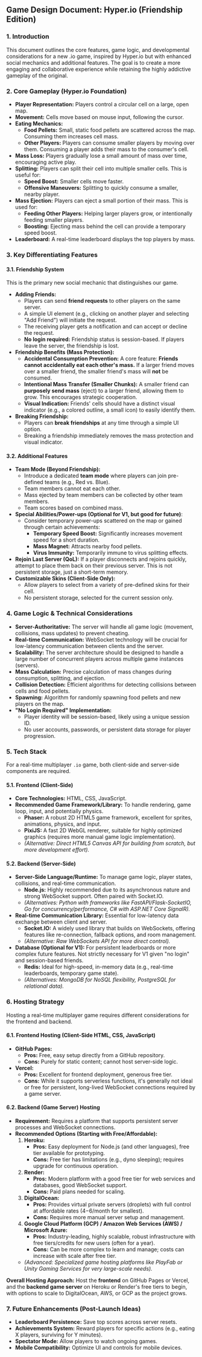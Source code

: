 ## Game Design Document: Hyper.io (Friendship Edition)

### 1. Introduction

This document outlines the core features, game logic, and developmental considerations for a new .io game, inspired by Hyper.io but with enhanced social mechanics and additional features. The goal is to create a more engaging and collaborative experience while retaining the highly addictive gameplay of the original.

### 2. Core Gameplay (Hyper.io Foundation)

* **Player Representation:** Players control a circular cell on a large, open map.
* **Movement:** Cells move based on mouse input, following the cursor.
* **Eating Mechanics:**
    * **Food Pellets:** Small, static food pellets are scattered across the map. Consuming them increases cell mass.
    * **Other Players:** Players can consume smaller players by moving over them. Consuming a player adds their mass to the consumer's cell.
* **Mass Loss:** Players gradually lose a small amount of mass over time, encouraging active play.
* **Splitting:** Players can split their cell into multiple smaller cells. This is useful for:
    * **Speed Boost:** Smaller cells move faster.
    * **Offensive Maneuvers:** Splitting to quickly consume a smaller, nearby player.
* **Mass Ejection:** Players can eject a small portion of their mass. This is used for:
    * **Feeding Other Players:** Helping larger players grow, or intentionally feeding smaller players.
    * **Boosting:** Ejecting mass behind the cell can provide a temporary speed boost.
* **Leaderboard:** A real-time leaderboard displays the top players by mass.

### 3. Key Differentiating Features

#### 3.1. Friendship System

This is the primary new social mechanic that distinguishes our game.

* **Adding Friends:**
    * Players can send **friend requests** to other players on the same server.
    * A simple UI element (e.g., clicking on another player and selecting "Add Friend") will initiate the request.
    * The receiving player gets a notification and can accept or decline the request.
    * **No login required:** Friendship status is session-based. If players leave the server, the friendship is lost.
* **Friendship Benefits (Mass Protection):**
    * **Accidental Consumption Prevention:** A core feature: **Friends cannot accidentally eat each other's mass.** If a larger friend moves over a smaller friend, the smaller friend's mass will **not** be consumed.
    * **Intentional Mass Transfer (Smaller Chunks):** A smaller friend can **purposely send mass** (eject) to a larger friend, allowing them to grow. This encourages strategic cooperation.
    * **Visual Indication:** Friends' cells should have a distinct visual indicator (e.g., a colored outline, a small icon) to easily identify them.
* **Breaking Friendship:**
    * Players can **break friendships** at any time through a simple UI option.
    * Breaking a friendship immediately removes the mass protection and visual indicator.

#### 3.2. Additional Features

* **Team Mode (Beyond Friendship):**
    * Introduce a dedicated **team mode** where players can join pre-defined teams (e.g., Red vs. Blue).
    * Team members cannot eat each other.
    * Mass ejected by team members can be collected by other team members.
    * Team scores based on combined mass.
* **Special Abilities/Power-ups (Optional for V1, but good for future)**:
    * Consider temporary power-ups scattered on the map or gained through certain achievements:
        * **Temporary Speed Boost:** Significantly increases movement speed for a short duration.
        * **Mass Magnet:** Attracts nearby food pellets.
        * **Virus Immunity:** Temporarily immune to virus splitting effects.
* **Rejoin Last Server (QoL):** If a player disconnects and rejoins quickly, attempt to place them back on their previous server. This is not persistent storage, just a short-term memory.
* **Customizable Skins (Client-Side Only):**
    * Allow players to select from a variety of pre-defined skins for their cell.
    * No persistent storage, selected for the current session only.

### 4. Game Logic & Technical Considerations

* **Server-Authoritative:** The server will handle all game logic (movement, collisions, mass updates) to prevent cheating.
* **Real-time Communication:** WebSocket technology will be crucial for low-latency communication between clients and the server.
* **Scalability:** The server architecture should be designed to handle a large number of concurrent players across multiple game instances (servers).
* **Mass Calculation:** Precise calculation of mass changes during consumption, splitting, and ejection.
* **Collision Detection:** Efficient algorithms for detecting collisions between cells and food pellets.
* **Spawning:** Algorithm for randomly spawning food pellets and new players on the map.
* **"No Login Required" Implementation:**
    * Player identity will be session-based, likely using a unique session ID.
    * No user accounts, passwords, or persistent data storage for player progression.

### 5. Tech Stack

For a real-time multiplayer `.io` game, both client-side and server-side components are required.

#### 5.1. Frontend (Client-Side)

* **Core Technologies:** HTML, CSS, JavaScript.
* **Recommended Game Framework/Library:** To handle rendering, game loop, input, and potentially physics.
    * **Phaser:** A robust 2D HTML5 game framework, excellent for sprites, animations, physics, and input.
    * **PixiJS:** A fast 2D WebGL renderer, suitable for highly optimized graphics (requires more manual game logic implementation).
    * *(Alternative: Direct HTML5 Canvas API for building from scratch, but more development effort).*

#### 5.2. Backend (Server-Side)

* **Server-Side Language/Runtime:** To manage game logic, player states, collisions, and real-time communication.
    * **Node.js:** Highly recommended due to its asynchronous nature and strong WebSocket support. Often paired with Socket.IO.
    * *(Alternatives: Python with frameworks like FastAPI/Flask-SocketIO, Go for concurrency/performance, C# with ASP.NET Core SignalR).*
* **Real-time Communication Library:** Essential for low-latency data exchange between client and server.
    * **Socket.IO:** A widely used library that builds on WebSockets, offering features like re-connection, fallback options, and room management.
    * *(Alternative: Raw WebSockets API for more direct control).*
* **Database (Optional for V1):** For persistent leaderboards or more complex future features. Not strictly necessary for V1 given "no login" and session-based friends.
    * **Redis:** Ideal for high-speed, in-memory data (e.g., real-time leaderboards, temporary game state).
    * *(Alternatives: MongoDB for NoSQL flexibility, PostgreSQL for relational data).*

### 6. Hosting Strategy

Hosting a real-time multiplayer game requires different considerations for the frontend and backend.

#### 6.1. Frontend Hosting (Client-Side HTML, CSS, JavaScript)

* **GitHub Pages:**
    * **Pros:** Free, easy setup directly from a GitHub repository.
    * **Cons:** Purely for static content; cannot host server-side logic.
* **Vercel:**
    * **Pros:** Excellent for frontend deployment, generous free tier.
    * **Cons:** While it supports serverless functions, it's generally not ideal or free for persistent, long-lived WebSocket connections required by a game server.

#### 6.2. Backend (Game Server) Hosting

* **Requirement:** Requires a platform that supports persistent server processes and WebSocket connections.
* **Recommended Options (Starting with Free/Affordable):**
    1.  **Heroku:**
        * **Pros:** Easy deployment for Node.js (and other languages), free tier available for prototyping.
        * **Cons:** Free tier has limitations (e.g., dyno sleeping); requires upgrade for continuous operation.
    2.  **Render:**
        * **Pros:** Modern platform with a good free tier for web services and databases, good WebSocket support.
        * **Cons:** Paid plans needed for scaling.
    3.  **DigitalOcean:**
        * **Pros:** Provides virtual private servers (droplets) with full control at affordable rates ($4-$6/month for smallest).
        * **Cons:** Requires more manual server setup and management.
    4.  **Google Cloud Platform (GCP) / Amazon Web Services (AWS) / Microsoft Azure:**
        * **Pros:** Industry-leading, highly scalable, robust infrastructure with free tiers/credits for new users (often for a year).
        * **Cons:** Can be more complex to learn and manage; costs can increase with scale after free tier.
    * *(Advanced: Specialized game hosting platforms like PlayFab or Unity Gaming Services for very large-scale needs).*

**Overall Hosting Approach:** Host the **frontend** on GitHub Pages or Vercel, and the **backend game server** on Heroku or Render's free tiers to begin, with options to scale to DigitalOcean, AWS, or GCP as the project grows.

### 7. Future Enhancements (Post-Launch Ideas)

* **Leaderboard Persistence:** Save top scores across server resets.
* **Achievements System:** Reward players for specific actions (e.g., eating X players, surviving for Y minutes).
* **Spectator Mode:** Allow players to watch ongoing games.
* **Mobile Compatibility:** Optimize UI and controls for mobile devices.